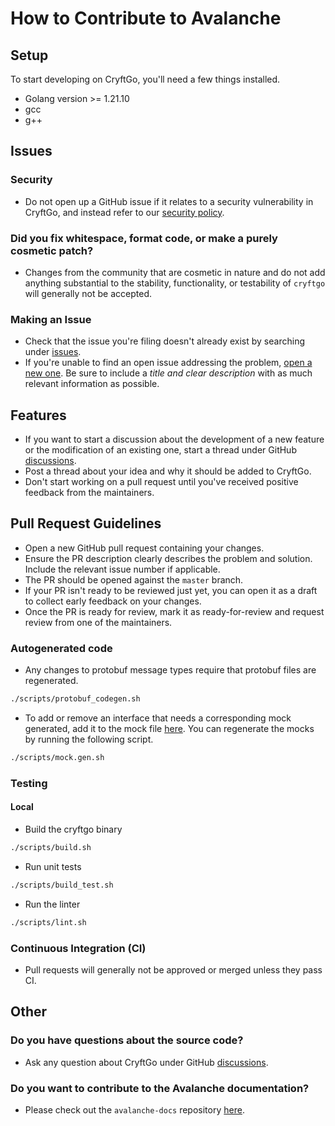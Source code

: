 # How to Contribute to Avalanche

## Setup

To start developing on CryftGo, you'll need a few things installed.

- Golang version >= 1.21.10
- gcc
- g++

## Issues

### Security

- Do not open up a GitHub issue if it relates to a security vulnerability in CryftGo, and instead refer to our [security policy](./SECURITY.md).

### Did you fix whitespace, format code, or make a purely cosmetic patch?

- Changes from the community that are cosmetic in nature and do not add anything substantial to the stability, functionality, or testability of `cryftgo` will generally not be accepted.

### Making an Issue

- Check that the issue you're filing doesn't already exist by searching under [issues](https://github.com/shubhamdubey02/cryftgo/issues).
- If you're unable to find an open issue addressing the problem, [open a new one](https://github.com/shubhamdubey02/cryftgo/issues/new/choose). Be sure to include a *title and clear description* with as much relevant information as possible.

## Features

- If you want to start a discussion about the development of a new feature or the modification of an existing one, start a thread under GitHub [discussions](https://github.com/shubhamdubey02/cryftgo/discussions/categories/ideas).
- Post a thread about your idea and why it should be added to CryftGo.
- Don't start working on a pull request until you've received positive feedback from the maintainers.

## Pull Request Guidelines

- Open a new GitHub pull request containing your changes.
- Ensure the PR description clearly describes the problem and solution. Include the relevant issue number if applicable.
- The PR should be opened against the `master` branch.
- If your PR isn't ready to be reviewed just yet, you can open it as a draft to collect early feedback on your changes.
- Once the PR is ready for review, mark it as ready-for-review and request review from one of the maintainers.

### Autogenerated code

- Any changes to protobuf message types require that protobuf files are regenerated.

```sh
./scripts/protobuf_codegen.sh
```

- To add or remove an interface that needs a corresponding mock generated, add it to the mock file [here](./scripts/mocks.mockgen.txt). You can regenerate the mocks by running the following script.

```sh
./scripts/mock.gen.sh
```

### Testing

#### Local

- Build the cryftgo binary

```sh
./scripts/build.sh
```

- Run unit tests

```sh
./scripts/build_test.sh
```

- Run the linter

```sh
./scripts/lint.sh
```

### Continuous Integration (CI)

- Pull requests will generally not be approved or merged unless they pass CI.

## Other

### Do you have questions about the source code?

- Ask any question about CryftGo under GitHub [discussions](https://github.com/shubhamdubey02/cryftgo/discussions/categories/q-a).

### Do you want to contribute to the Avalanche documentation?

- Please check out the `avalanche-docs` repository [here](https://github.com/ava-labs/avalanche-docs).
